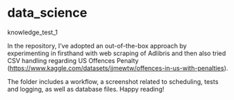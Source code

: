 # data_science
knowledge_test_1

In the repository, I’ve adopted an out-of-the-box approach by experimenting in firsthand with web scraping of Adlibris and then also tried CSV handling regarding US Offences Penalty (https://www.kaggle.com/datasets/jjmewtw/offences-in-us-with-penalties). 

The folder includes a workflow, a screenshot related to scheduling, tests and logging, as well as database files. Happy reading! 
